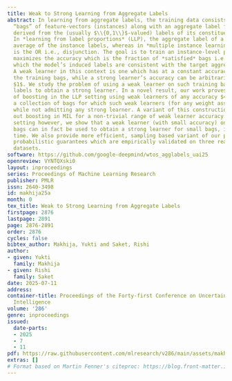 ```yaml
---
title: Weak to Strong Learning from Aggregate Labels
abstract: In learning from aggregate labels, the training data consists of sets or
  “bags” of feature-vectors (instances) along with an aggregate label for each bag
  derived from the (usually $\\{0,1\\}$-valued) labels of its constituent instances.
  In *learning from label proportions* (LLP), the aggregate label of a bag is the
  average of the instance labels, whereas in *multiple instance learning* (MIL) it
  is the OR i.e., disjunction. The goal is to train an instance-level predictor that
  maximizes the accuracy which is the fraction of *satisfied* bags i.e., those on
  which the model’s induced labels are consistent with the target aggregate label.
  A weak learner in this context is one which has at a constant accuracy $ < 1$ on
  the training bags, while a strong learner’s accuracy can be arbitrarily close to
  $1$. We study the problem of using a weak learner on such training bags with aggregate
  labels to obtain a strong learner. In a novel result, our work proves the impossibility
  of boosting in the LLP setting using weak learners of any accuracy $< 1$ by constructing
  a collection of bags for which such weak learners (for any weight assignment) exist,
  while not admitting any strong learner. A variant of this construction also rules
  out boosting in MIL for a non-trivial range of weak learner accuracy. In the LLP
  setting however, we show that a weak learner (with small accuracy) on large enough
  bags can in fact be used to obtain a strong learner for small bags, in polynomial
  time. We also provide more efficient, sampling based variant of our procedure with
  probabilistic guarantees which are empirically validated on three real and two synthetic
  datasets.
software: https://github.com/google-deepmind/wtos_agglabels_uai25
openreview: VYNTQXski0
layout: inproceedings
series: Proceedings of Machine Learning Research
publisher: PMLR
issn: 2640-3498
id: makhija25a
month: 0
tex_title: Weak to Strong Learning from Aggregate Labels
firstpage: 2876
lastpage: 2891
page: 2876-2891
order: 2876
cycles: false
bibtex_author: Makhija, Yukti and Saket, Rishi
author:
- given: Yukti
  family: Makhija
- given: Rishi
  family: Saket
date: 2025-07-11
address:
container-title: Proceedings of the Forty-first Conference on Uncertainty in Artificial
  Intelligence
volume: '286'
genre: inproceedings
issued:
  date-parts:
  - 2025
  - 7
  - 11
pdf: https://raw.githubusercontent.com/mlresearch/v286/main/assets/makhija25a/makhija25a.pdf
extras: []
# Format based on Martin Fenner's citeproc: https://blog.front-matter.io/posts/citeproc-yaml-for-bibliographies/
---
```

